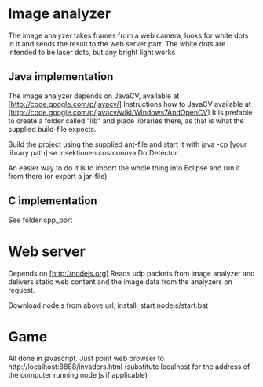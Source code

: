 Image analyzer
============
The image analyzer takes frames from a web camera, looks for white dots in it and sends the result to
the web server part. The white dots are intended to be laser dots, but any bright light works

Java implementation
-----------
The image analyzer depends on JavaCV, available at [http://code.google.com/p/javacv/]
Instructions how to JavaCV available at (http://code.google.com/p/javacv/wiki/Windows7AndOpenCV)
It is prefable to create a folder called "lib" and place libraries there, as that is what
the supplied build-file expects.

Build the project using the supplied ant-file and start it with
java -cp [your library path] se.insektionen.cosmonova.DotDetector

An easier way to do it is to import the whole thing into Eclipse and run it from there (or export a jar-file)

C implementation
--------------
See folder cpp_port


Web server
===========

Depends on [http://nodejs.org]
Reads udp packets from image analyzer and delivers static web content and the image data from the analyzers on request.

Download nodejs from above url, install, start nodejs/start.bat



Game
=====

All done in javascript. Just point web browser to http://localhost:8888/invaders.html 
(substitute localhost for the address of the computer running node js if applicable)
